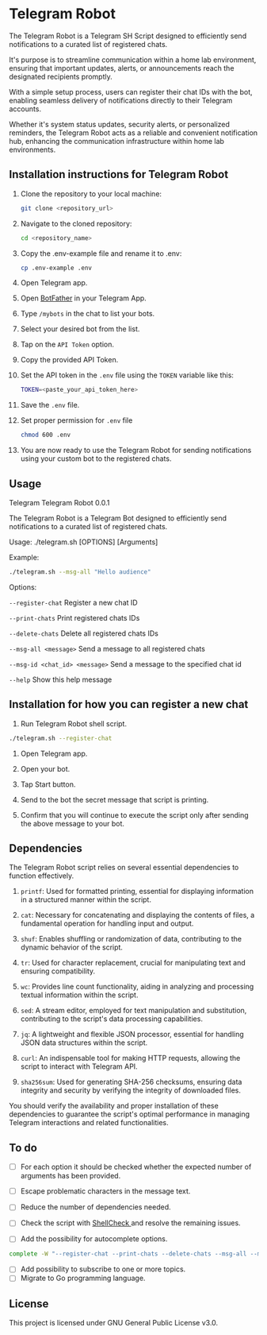 # Telegram Robot

The Telegram Robot is a Telegram SH Script designed to efficiently send notifications to a curated list of registered chats.

It's purpose is to streamline communication within a home lab environment, ensuring that important updates, alerts, or announcements reach the designated recipients promptly.

With a simple setup process, users can register their chat IDs with the bot, enabling seamless delivery of notifications directly to their Telegram accounts.

Whether it's system status updates, security alerts, or personalized reminders, the Telegram Robot acts as a reliable and convenient notification hub, enhancing the communication infrastructure within home lab environments.

## Installation instructions for Telegram Robot

1. Clone the repository to your local machine:

    ```bash
    git clone <repository_url>
    ```

1. Navigate to the cloned repository:

    ```bash
    cd <repository_name>
    ```

1. Copy the .env-example file and rename it to .env:

    ```bash
    cp .env-example .env
    ```

1. Open Telegram app.

1. Open [BotFather](https://t.me/BotFather) in your Telegram App.

1. Type ```/mybots``` in the chat to list your bots.

1. Select your desired bot from the list.

1. Tap on the ```API Token``` option.

1. Copy the provided API Token.

1. Set the API token in the ```.env``` file using the ```TOKEN``` variable like this:

    ```bash
    TOKEN=<paste_your_api_token_here>
    ```

1. Save the ```.env``` file.

1. Set proper permission for ```.env``` file

    ```bash
    chmod 600 .env
    ```

1. You are now ready to use the Telegram Robot for sending notifications using your custom bot to the registered chats.

## Usage

Telegram Telegram Robot 0.0.1

The Telegram Robot is a Telegram Bot designed to efficiently send notifications to a curated list of registered chats.

Usage: ./telegram.sh [OPTIONS] [Arguments]

Example:

```bash
./telegram.sh --msg-all "Hello audience"
```

Options:

```--register-chat```                 Register a new chat ID

```--print-chats```                   Print registered chats IDs

```--delete-chats```                  Delete all registered chats IDs

```--msg-all <message>```             Send a message to all registered chats

```--msg-id <chat_id> <message>```    Send a message to the specified chat id

```--help```                          Show this help message

## Installation for how you can register a new chat

1. Run Telegram Robot shell script.

  ```bash
  ./telegram.sh --register-chat
  ```

1. Open Telegram app.

1. Open your bot.

1. Tap Start button.

1. Send to the bot the secret message that script is printing.

1. Confirm that you will continue to execute the script only after sending the above message to your bot.

## Dependencies

The Telegram Robot script relies on several essential dependencies to function effectively.

1. ```printf```: Used for formatted printing, essential for displaying information in a structured manner within the script.

1. ```cat```: Necessary for concatenating and displaying the contents of files, a fundamental operation for handling input and output.

1. ```shuf```: Enables shuffling or randomization of data, contributing to the dynamic behavior of the script.

1. ```tr```: Used for character replacement, crucial for manipulating text and ensuring compatibility.

1. ```wc```: Provides line count functionality, aiding in analyzing and processing textual information within the script.

1. ```sed```: A stream editor, employed for text manipulation and substitution, contributing to the script's data processing capabilities.

1. ```jq```: A lightweight and flexible JSON processor, essential for handling JSON data structures within the script.

1. ```curl```: An indispensable tool for making HTTP requests, allowing the script to interact with Telegram API.

1. ```sha256sum```: Used for generating SHA-256 checksums, ensuring data integrity and security by verifying the integrity of downloaded files.

You should verify the availability and proper installation of these dependencies to guarantee the script's optimal performance in managing Telegram interactions and related functionalities.

## To do

- [ ] For each option it should be checked whether the expected number of arguments has been provided.
- [ ] Escape problematic characters in the message text.
- [ ] Reduce the number of dependencies needed.
- [ ] Check the script with [ShellCheck
](https://www.shellcheck.net) and resolve the remaining issues.

- [ ] Add the possibility for autocomplete options.

```bash
complete -W "--register-chat --print-chats --delete-chats --msg-all --msg-id --help" "<relative_path_to_script>"
```

- [ ] Add possibility to subscribe to one or more topics.
- [ ] Migrate to Go programming language.

## License

This project is licensed under GNU General Public License v3.0.

